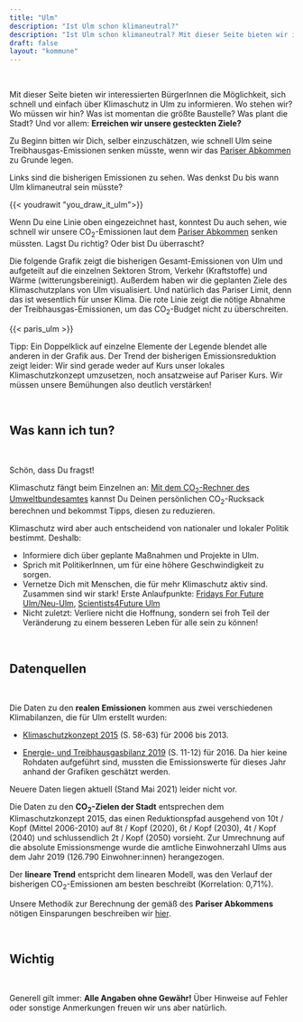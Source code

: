 ```yaml
---
title: "Ulm"
description: "Ist Ulm schon klimaneutral?"
description: "Ist Ulm schon klimaneutral? Mit dieser Seite bieten wir interessierten UlmerInnen die Möglichkeit, sich schnell und einfach über Klimaschutz in Ulm zu informieren."
draft: false
layout: "kommune"
---
```


<br>

Mit dieser Seite bieten wir interessierten BürgerInnen die Möglichkeit,
sich schnell und einfach über Klimaschutz in Ulm zu informieren.
Wo stehen wir? Wo müssen wir hin? Was ist momentan die größte Baustelle?
Was plant die Stadt?
Und vor allem: **Erreichen wir unsere gesteckten Ziele?**

Zu Beginn bitten wir Dich, selber einzuschätzen, wie schnell Ulm seine
Treibhausgas-Emissionen senken müsste, wenn wir das [Pariser Abkommen](../../paris-limits) zu Grunde legen.

Links sind die bisherigen Emissionen zu sehen. Was denkst Du bis wann Ulm
klimaneutral sein müsste?

{{< youdrawit "you_draw_it_ulm">}}

Wenn Du eine Linie oben eingezeichnet hast, konntest Du auch sehen, wie schnell wir unsere CO<sub>2</sub>-Emissionen laut dem [Pariser Abkommen](../../paris-limits) senken müssten. Lagst Du richtig? Oder bist Du überrascht?

Die folgende Grafik zeigt die bisherigen Gesamt-Emissionen von Ulm und aufgeteilt auf die einzelnen Sektoren Strom, Verkehr (Kraftstoffe) und Wärme (witterungsbereinigt). Außerdem haben wir die geplanten Ziele des Klimaschutzplans von Ulm visualisiert. Und natürlich das Pariser Limit, denn das ist wesentlich für unser Klima. Die rote Linie zeigt die nötige Abnahme der Treibhausgas-Emissionen, um das CO<sub>2</sub>-Budget nicht zu überschreiten.

{{< paris_ulm >}}

Tipp: Ein Doppelklick auf einzelne Elemente der Legende blendet alle anderen in der Grafik aus. Der Trend der bisherigen Emissionsreduktion zeigt leider: Wir sind gerade weder auf Kurs unser lokales Klimaschutzkonzept umzusetzen, noch ansatzweise auf Pariser Kurs. Wir müssen unsere Bemühungen also deutlich verstärken!

<br>

## Was kann ich tun?

<br>

Schön, dass Du fragst!

Klimaschutz fängt beim Einzelnen an: [Mit dem CO<sub>2</sub>-Rechner des Umweltbundesamtes](https://uba.co2-rechner.de/de_DE/) kannst Du Deinen persönlichen CO<sub>2</sub>-Rucksack berechnen und bekommst Tipps, diesen zu reduzieren.

Klimaschutz wird aber auch entscheidend von nationaler und lokaler Politik bestimmt.
Deshalb:

- Informiere dich über geplante Maßnahmen und Projekte in Ulm.
- Sprich mit PolitikerInnen, um für eine höhere Geschwindigkeit zu sorgen.
- Vernetze Dich mit Menschen, die für mehr Klimaschutz aktiv sind. Zusammen sind wir stark! Erste Anlaufpunkte: [Fridays For Future Ulm/Neu-Ulm](https://fridaysforfuture.de/ortsgruppen/ulm/), [Scientists4Future Ulm](http://scientists4future-ulm.org/)
- Nicht zuletzt: Verliere nicht die Hoffnung, sondern sei froh Teil der Veränderung zu einem besseren Leben für alle sein zu können!

<br>

## Datenquellen

<br>

Die Daten zu den **realen Emissionen** kommen aus zwei verschiedenen Klimabilanzen, die für Ulm erstellt wurden:

- [Klimaschutzkonzept 2015](https://www.ulm.de/-/media/ulm/sub/sub-ii/downloads/klima/klimaschutzkonzept.pdf) (S. 58-63) für 2006 bis 2013.

- [Energie- und Treibhausgasbilanz 2019](https://buergerinfo.ulm.de/getfile.php?id=79581) (S. 11-12) für 2016. Da hier keine Rohdaten aufgeführt sind, mussten die Emissionswerte für dieses Jahr anhand der Grafiken geschätzt werden.

Neuere Daten liegen aktuell (Stand Mai 2021) leider nicht vor.

Die Daten zu den **CO<sub>2</sub>-Zielen der Stadt** entsprechen dem Klimaschutzkonzept 2015, das einen Reduktionspfad ausgehend von 10t / Kopf (Mittel 2006-2010) auf 8t / Kopf (2020), 6t / Kopf (2030), 4t / Kopf (2040) und schlussendlich 2t / Kopf (2050) vorsieht. Zur Umrechnung auf die absolute Emissionsmenge wurde die amtliche Einwohnerzahl Ulms aus dem Jahr 2019 (126.790 Einwohner:innen) herangezogen.

Der **lineare Trend** entspricht dem linearen Modell, was den Verlauf der bisherigen CO<sub>2</sub>-Emissionen am besten beschreibt (Korrelation: 0,71%).

Unsere Methodik zur Berechnung der gemäß des **Pariser Abkommens** nötigen Einsparungen beschreiben wir [hier](../../paris-limits).

<br>

## Wichtig

<br>

Generell gilt immer: **Alle Angaben ohne Gewähr!** Über Hinweise auf Fehler oder sonstige Anmerkungen freuen wir uns aber natürlich.

